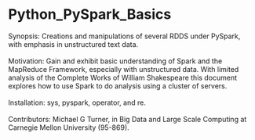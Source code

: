 # Python_PySpark_Basics
Synopsis:  Creations and manipulations of several RDDS under PySpark, with emphasis in unstructured text data.
<br /> 
<br /> 
Motivation: Gain and exhibit basic understanding of Spark and the MapReduce Framework, especially with unstructured data.  With limited analysis of the Complete Works of William Shakespeare this document explores how to use Spark to do analysis using a cluster of servers.
<br /> 
<br /> 
Installation: sys, pyspark, operator, and re.
<br /> 
<br /> 
Contributors: Michael G Turner, in Big Data and Large Scale Computing at Carnegie Mellon University (95-869).
<br /> 
